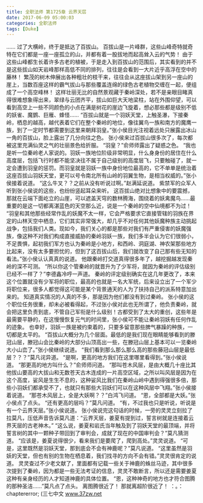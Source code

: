 ```yaml
---
title: 全职法师 第1725章 云界天层
date: 2017-06-09 05:00:03
categories: 全职法师
tags: [Duke]
---
```


……
过了大横岭，终于是抵达了百拔山。
百拔山是一片峰群，这些山峰奇特就奇特在它们都是一座一座孤立的山，并都有着一股拔地而起高耸入云的气势！
由于这些山峰都生长着许多古老的植被，于是走入到百拔山的范围后，其实看到的并不是这些拔山如天岩峰那样高低不同的排列，往往是会看到一大片近乎高浮在空中的藤林！
繁茂的树木伸展出各种粗壮的枝干来，往往会从这座拔山架到另一座山的崖上，当数百座这样的霸气拔山与那些覆盖连绵的绿色古老植物交缠在一起，便组成了一个高空峰林！
这样壮丽无比的自然景观藏于秦岭深处，若不是亲眼目睹真得很难想象得出来，翠绿与云团齐平，拔山如巨大天地梁柱，站在外围仰望，可以看到高空上一些不同颜色的小点在满是树花的崖边飞旋着，想必那些都是级别不低的妖雀、魔鹦、巨雁、蜂怪……
“百拔山就是一个羽妖天堂，上触圣瀑，下接秦岭，栖息的越高，越代表着它们在整个秦岭的地位，像往翼鸟一族和南方的魔鹰一族，到了一定时节都需要到这里来朝拜羽皇。”张小侯目光注视着远处只展露出冰山一角的百拔山，脸上露出了几分向往之色。
张小侯来过百拔山很多次了，每次都被这里充满仙灵之气的壮丽景色给折服。
“羽皇？”俞师师露出了疑惑之色。
“我也是听一位秦岭老人家说的。羽妖一族地位阶级非常明显，什么身身份的居住在什么高度层，包括飞行时都不能坚决往不属于自己级别的高度层飞，只要触碰了，就一定会遭到羽皇的惩罚。而羽皇就是羽妖一族中身份地位最高的，它不单单是统治着这座百拔山羽妖天堂，更可以号令南北所有山岭的羽翼生物，是相当权威的。”张小侯接着说道。
“这么牛叉？？之前从没有听说过啊。”赵满延说道。
紫禁军的众军人听到张小侯说的这些，也纷纷竖起耳朵来听。
这百拔山绝对比想象中的要震撼，那就在云端下面屹立的山崖，可以遮盖天穹的数林腾海，围绕着的妖禽魔鸟……最重要的是这一切都离湛蓝色的天空那么近，说是一个秦岭的空中仙境都不为过！
“羽皇和其他那些经常作乱的妖魔不太一样，它会严格要求它直接管辖的羽族在界定的山林天空中栖息，它们其实非常强大，却几乎不对任何其他妖魔种族主动挑起战争，包括我们人类。现如今，我们关心的都是那些对我们有严重侵害的妖魔强族，像这种不对我们构成直接威胁的秦岭羽妖一族，我们多半会认为它们很弱小，不足畏惧，起初我们军方也认为秦岭是小地方，和西岭、洞庭湖、神农架那些地方比起来，没有太多要担忧的，但到了这百拔山后，我们就改变了自己那有些无知的看法。”张小侯认认真真的说道。
他跟秦岭打交道真得很多年了，越挖掘越发现秦岭的深不可测。
“所以你这个管秦岭的就晋升为了少军将，就因为秦岭的评估级别已经不一样了？”李德鑫冷哼一声道。
秦岭的评定级别确实在这几年更改了，本来这个位置就没有少军将的职位，最高的也就是一名大军统，后来设立出了一个军少将职位来，很多人都觉得这可能是某个背景通天的人为了扶持自己的派系特意加出来的。
知道真实情况的人真的不多，那是因为他们都没有到过秦岭。
张小侯的这个职位任务很重，却未必被看得起，不过张小侯对此也无所谓了，他负责秦岭，就会把这里负责到底，不管自己军衔是什么级别！古都受到了太大的重创，这些年是最需要平静的，在这慢慢恢复元气的时间里，张小侯可不能让秦岭羽妖有任何作乱的迹象。
也幸好，羽妖一族是被约束着的，只要多留意那些脾气暴躁的种族，一切都是太平的。
“百拔山大概分为几个层面。最低的是我们现在眼睛能够看到的滕冠山层，滕冠山会比秦岭的大部分山顶高出一些，在滕冠山层上基本可以一览秦岭大小山峦了。”张小侯继续说道。
“我们看到那么那么那么高的那些藤冠山层是最低层？？？”莫凡诧异道。
“是啊，更高的地方我们在这里哪里看得到。”张小侯说道。
“那更高的地方叫什么？”俞师师问道。
“那叫苍木风层，是由大概几十座比其他拔山要高的大拔山和无数苍天古木连成的一片高空区域，之所以叫风层是因为在这个高度，娑风是生生不息的，这种娑风比我们在秦岭山岭中遇到得强很多倍，那些小羽妖们都承受不了，也就只有那些大羽妖们可以在这种风层中飞翔。”张小侯接着说道。
“那苍木风层上，全是大妖啊？？”白鸿飞问道。
“恩，全部都是大妖。”张小侯点了点头。
“还有更高的层吗？”莫凡问道。
“有，不过我也只是听说，听说是有一个云界天层。”张小侯说道。
张小侯说完这句话的时候，一旁的灵灵立刻拉了拉莫凡，压低声音告诉莫凡道：“云界天层，姜夏有提到过，誓言树就是连接着云界天层的古老神木。”
“这么说，姜夏和岩氏当年触及到了羽妖天堂的最顶端，并将誓言树的其中一颗种子带回到了审判会，成就了现在的中国审判会？”莫凡猜测道。
“应该是，姜夏说得很少，看来我们是要爬了，爬到高处。”灵灵说道。
“可是，这里既然是羽妖天堂，那到底会不会有神鹿呢？”莫凡说道。
“这里虽然是羽妖的天堂，但也有别的生物在栖息着，我们找寻的方向不会有错。”灵灵很肯定的说道。
灵灵查过不少老文献了，里面都有记载一些关于神鹿的蛛丝马迹，其中很多次提到了秦岭，因为都是一些无法考证的信息，灵灵不敢断言，所以还是需要姜夏这种有亲身经历的人才知道神鹿的具体位置。
“恩，这种神奇的地方也才符合图腾的那种圣洁……”莫凡点了点头。
离图腾很近了！
那就离超阶很近了！
：。：chaptererror;
(三七中文 www.37zw.net